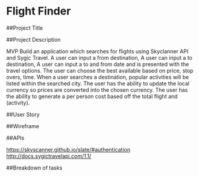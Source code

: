 # Flight Finder

##Project Title

##Project Description

MVP
Build an application which searches for flights using Skyclanner API and Sygic Travel.
A user can input a from destination,
A user can input a to destination,
A user can input a to and from date and is presented with the travel options.
The user can choose the best available based on price, stop overs, time.
When a user searches a destination, popular activities will be listed within the searched city.
The user has the ability to update the local currency so prices are converted into the chosen currency.
The user has the ability to generate a per person cost based off the total flight and (activity).


##User Story

##Wireframe

##APIs

https://skyscanner.github.io/slate/#authentication
http://docs.sygictravelapi.com/1.1/

##Breakdown of tasks
